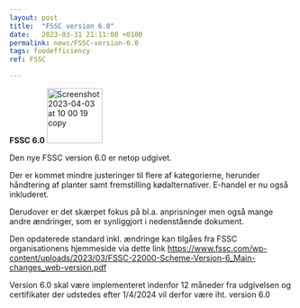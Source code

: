 ```yaml
---
layout: post
title:  "FSSC version 6.0"
date:   2023-03-31 21:11:00 +0100
permalink: news/FSSC-version-6.0
tags: foodefficiency
ref: FSSC

---
```

**FSSC 6.0**
<img width="98" alt="Screenshot 2023-04-03 at 10 00 19 copy" src="https://user-images.githubusercontent.com/75361000/229448039-b57b75b0-f06c-4cb9-8557-193a39994474.png">

Den nye FSSC version 6.0 er netop udgivet. 

Der er kommet mindre justeringer til flere af kategorierne, herunder håndtering af planter samt fremstilling kødalternativer. E-handel er nu også inkluderet.

Derudover er det skærpet fokus på bl.a. anprisninger men også mange andre ændringer, som er synliggjort i nedenstående dokument.

Den opdaterede standard inkl. ændringe kan tilgåes fra FSSC organisationens hjemmeside via dette link https://www.fssc.com/wp-content/uploads/2023/03/FSSC-22000-Scheme-Version-6_Main-changes_web-version.pdf

Version 6.0 skal være implementeret indenfor 12 måneder fra udgivelsen og certifikater der udstedes efter 1/4/2024 vil derfor være iht. version 6.0
